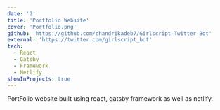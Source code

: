 ```yaml
---
date: '2'
title: 'Portfolio Website'
cover: 'Portfolio.png'
github: 'https://github.com/chandrikadeb7/Girlscript-Twitter-Bot'
external: 'https://twitter.com/girlscript_bot'
tech:
  - React
  - Gatsby 
  - Framework
  - Netlify
showInProjects: true
---
```


PortFolio website built using react, gatsby framework as well as netlify.